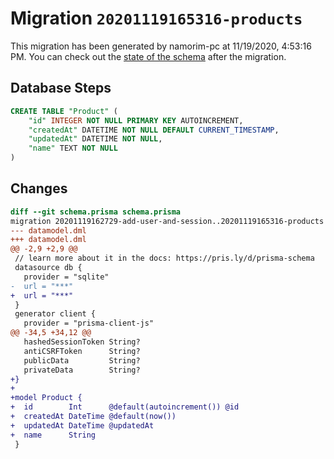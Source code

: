 # Migration `20201119165316-products`

This migration has been generated by namorim-pc at 11/19/2020, 4:53:16 PM.
You can check out the [state of the schema](./schema.prisma) after the migration.

## Database Steps

```sql
CREATE TABLE "Product" (
    "id" INTEGER NOT NULL PRIMARY KEY AUTOINCREMENT,
    "createdAt" DATETIME NOT NULL DEFAULT CURRENT_TIMESTAMP,
    "updatedAt" DATETIME NOT NULL,
    "name" TEXT NOT NULL
)
```

## Changes

```diff
diff --git schema.prisma schema.prisma
migration 20201119162729-add-user-and-session..20201119165316-products
--- datamodel.dml
+++ datamodel.dml
@@ -2,9 +2,9 @@
 // learn more about it in the docs: https://pris.ly/d/prisma-schema
 datasource db {
   provider = "sqlite"
-  url = "***"
+  url = "***"
 }
 generator client {
   provider = "prisma-client-js"
@@ -34,5 +34,12 @@
   hashedSessionToken String?
   antiCSRFToken      String?
   publicData         String?
   privateData        String?
+}
+
+model Product {
+  id        Int      @default(autoincrement()) @id
+  createdAt DateTime @default(now())
+  updatedAt DateTime @updatedAt
+  name      String   
 }
```


